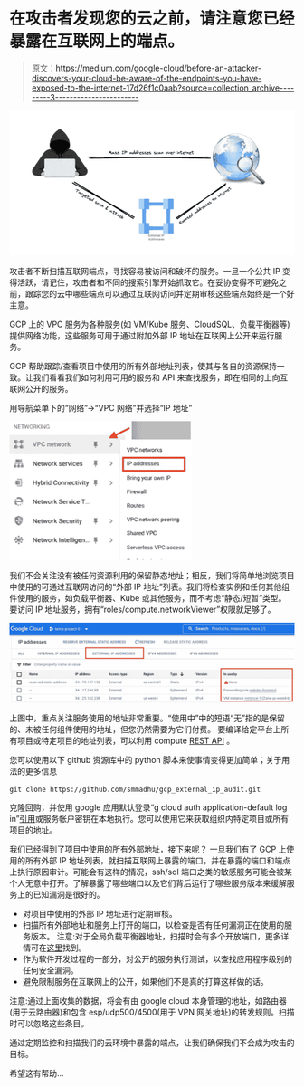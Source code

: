 # 在攻击者发现您的云之前，请注意您已经暴露在互联网上的端点。

> 原文：<https://medium.com/google-cloud/before-an-attacker-discovers-your-cloud-be-aware-of-the-endpoints-you-have-exposed-to-the-internet-17d26f1c0aab?source=collection_archive---------3----------------------->

![](img/285b3c15de40be354a82a7e9a3f10282.png)

攻击者不断扫描互联网端点，寻找容易被访问和破坏的服务。一旦一个公共 IP 变得活跃，请记住，攻击者和不同的搜索引擎开始抓取它。在妥协变得不可避免之前，跟踪您的云中哪些端点可以通过互联网访问并定期审核这些端点始终是一个好主意。

GCP 上的 VPC 服务为各种服务(如 VM/Kube 服务、CloudSQL、负载平衡器等)提供网络功能，这些服务可用于通过附加外部 IP 地址在互联网上公开来运行服务。

GCP 帮助跟踪/查看项目中使用的所有外部地址列表，使其与各自的资源保持一致。让我们看看我们如何利用可用的服务和 API 来查找服务，即在相同的上向互联网公开的服务。

用导航菜单下的“网络”->“VPC 网络”并选择“IP 地址”

![](img/ec66524ed9edc8d41bbe7c6200ec81ca.png)

我们不会关注没有被任何资源利用的保留静态地址；相反，我们将简单地浏览项目中使用的可通过互联网访问的“外部 IP 地址”列表。我们将检查实例和任何其他组件使用的服务，如负载平衡器、Kube 或其他服务，而不考虑“静态/短暂”类型。
要访问 IP 地址服务，拥有“roles/compute.networkViewer”权限就足够了。

![](img/8c3287cb1ed8428f875b4786cc141563.png)

上图中，重点关注服务使用的地址非常重要。“使用中”中的短语“无”指的是保留的、未被任何组件使用的地址，但您仍然需要为它们付费。
要编译给定平台上所有项目或特定项目的地址列表，可以利用 compute [REST API](https://cloud.google.com/compute/docs/reference/rest/v1/addresses) 。

您可以使用以下 github 资源库中的 python 脚本来使事情变得更加简单；关于用法的更多信息

```
git clone https://github.com/smmadhu/gcp_external_ip_audit.git
```

克隆回购，并使用 google 应用默认登录“g cloud auth application-default log in”[引用](https://cloud.google.com/docs/authentication/provide-credentials-adc#local-dev)或服务帐户密钥在本地执行。您可以使用它来获取组织内特定项目或所有项目的地址。

我们已经得到了项目中使用的所有外部地址，接下来呢？
一旦我们有了 GCP 上使用的所有外部 IP 地址列表，就扫描互联网上暴露的端口，并在暴露的端口和端点上执行原因审计。可能会有这样的情况，ssh/sql 端口之类的敏感服务可能会被某个人无意中打开。了解暴露了哪些端口以及它们背后运行了哪些服务版本来缓解服务上的已知漏洞是很好的。

*   对项目中使用的外部 IP 地址进行定期审核。
*   扫描所有外部地址和服务上打开的端口，以检查是否有任何漏洞正在使用的服务版本。
    注意:对于全局负载平衡器地址，扫描时会有多个开放端口，更多详情可在[这里](https://cloud.google.com/load-balancing/docs/https#open_ports)找到。
*   作为软件开发过程的一部分，对公开的服务执行测试，以查找应用程序级别的任何安全漏洞。
*   避免限制服务在互联网上的公开，如果他们不是真的打算这样做的话。

注意:通过上面收集的数据，将会有由 google cloud 本身管理的地址，如路由器(用于云路由器)和包含 esp/udp500/4500(用于 VPN 网关地址)的转发规则。扫描时可以忽略这些条目。

通过定期监控和扫描我们的云环境中暴露的端点，让我们确保我们不会成为攻击的目标。

希望这有帮助…